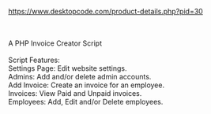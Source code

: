 https://www.desktopcode.com/product-details.php?pid=30

<br><br>
A PHP Invoice Creator Script
<br><br>
Script Features:<br>
Settings Page: Edit website settings.<br>
Admins: Add and/or delete admin accounts.<br>
Add Invoice: Create an invoice for an employee.<br>
Invoices: View Paid and Unpaid invoices.<br>
Employees: Add, Edit and/or Delete employees.<br><br>
